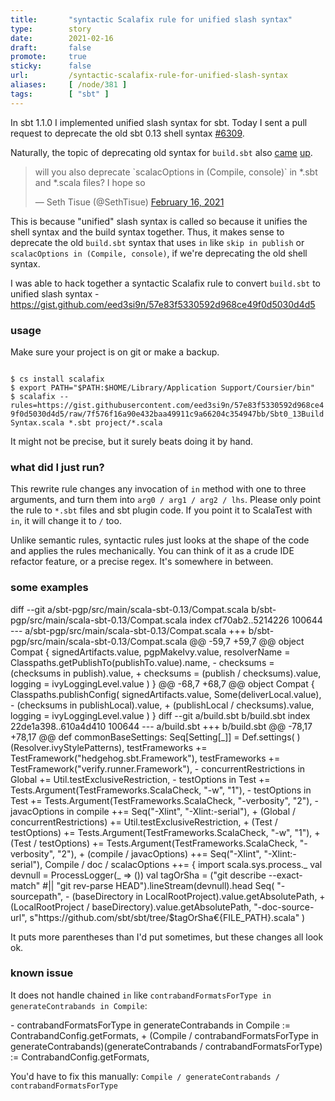 ```yaml
---
title:       "syntactic Scalafix rule for unified slash syntax"
type:        story
date:        2021-02-16
draft:       false
promote:     true
sticky:      false
url:         /syntactic-scalafix-rule-for-unified-slash-syntax
aliases:     [ /node/381 ]
tags:        [ "sbt" ]
---
```


  [6309]: https://github.com/sbt/sbt/pull/6309

In sbt 1.1.0 I implemented unified slash syntax for sbt. Today I sent a pull request to deprecate the old sbt 0.13 shell syntax [#6309][6309].

Naturally, the topic of deprecating old syntax for `build.sbt` also [came](https://twitter.com/dwijnand/status/1361425290182995969) [up](https://twitter.com/SethTisue/status/1361466421847330818).

<blockquote class="twitter-tweet"><p lang="en" dir="ltr">will you also deprecate `scalacOptions in (Compile, console)` in *.sbt and *.scala files? I hope so</p>&mdash; Seth Tisue (@SethTisue) <a href="https://twitter.com/SethTisue/status/1361466421847330818?ref_src=twsrc%5Etfw">February 16, 2021</a></blockquote>

This is because "unified" slash syntax is called so because it unifies the shell syntax and the build syntax together. Thus, it makes sense to deprecate the old `build.sbt` syntax that uses `in` like `skip in publish` or `scalacOptions in (Compile, console)`, if we're deprecating the old shell syntax.

I was able to hack together a syntactic Scalafix rule to convert `build.sbt` to unified slash syntax - https://gist.github.com/eed3si9n/57e83f5330592d968ce49f0d5030d4d5

### usage

Make sure your project is on git or make a backup.

<code>
$ cs install scalafix
$ export PATH="$PATH:$HOME/Library/Application Support/Coursier/bin"
$ scalafix --rules=https://gist.githubusercontent.com/eed3si9n/57e83f5330592d968ce49f0d5030d4d5/raw/7f576f16a90e432baa49911c9a66204c354947bb/Sbt0_13BuildSyntax.scala *.sbt project/*.scala
</code>

It might not be precise, but it surely beats doing it by hand.

### what did I just run?

This rewrite rule changes any invocation of `in` method with one to three arguments, and turn them into `arg0 / arg1 / arg2 / lhs`. Please only point the rule to `*.sbt` files and sbt plugin code. If you point it to ScalaTest with `in`, it will change it to `/` too.

Unlike semantic rules, syntactic rules just looks at the shape of the code and applies the rules mechanically. You can think of it as a crude IDE refactor feature, or a precise regex. It's somewhere in between.

### some examples

<scala>
diff --git a/sbt-pgp/src/main/scala-sbt-0.13/Compat.scala b/sbt-pgp/src/main/scala-sbt-0.13/Compat.scala
index cf70ab2..5214226 100644
--- a/sbt-pgp/src/main/scala-sbt-0.13/Compat.scala
+++ b/sbt-pgp/src/main/scala-sbt-0.13/Compat.scala
@@ -59,7 +59,7 @@ object Compat {
       signedArtifacts.value,
       pgpMakeIvy.value,
       resolverName = Classpaths.getPublishTo(publishTo.value).name,
-      checksums = (checksums in publish).value,
+      checksums = (publish / checksums).value,
       logging = ivyLoggingLevel.value
     )
   }
@@ -68,7 +68,7 @@ object Compat {
     Classpaths.publishConfig(
       signedArtifacts.value,
       Some(deliverLocal.value),
-      (checksums in publishLocal).value,
+      (publishLocal / checksums).value,
       logging = ivyLoggingLevel.value
     )
   }
diff --git a/build.sbt b/build.sbt
index 22de1a398..610a4d410 100644
--- a/build.sbt
+++ b/build.sbt
@@ -78,17 +78,17 @@ def commonBaseSettings: Seq[Setting[_]] = Def.settings(
   )(Resolver.ivyStylePatterns),
   testFrameworks += TestFramework("hedgehog.sbt.Framework"),
   testFrameworks += TestFramework("verify.runner.Framework"),
-  concurrentRestrictions in Global += Util.testExclusiveRestriction,
-  testOptions in Test += Tests.Argument(TestFrameworks.ScalaCheck, "-w", "1"),
-  testOptions in Test += Tests.Argument(TestFrameworks.ScalaCheck, "-verbosity", "2"),
-  javacOptions in compile ++= Seq("-Xlint", "-Xlint:-serial"),
+  (Global / concurrentRestrictions) += Util.testExclusiveRestriction,
+  (Test / testOptions) += Tests.Argument(TestFrameworks.ScalaCheck, "-w", "1"),
+  (Test / testOptions) += Tests.Argument(TestFrameworks.ScalaCheck, "-verbosity", "2"),
+  (compile / javacOptions) ++= Seq("-Xlint", "-Xlint:-serial"),
   Compile / doc / scalacOptions ++= {
     import scala.sys.process._
     val devnull = ProcessLogger(_ => ())
     val tagOrSha = ("git describe --exact-match" #|| "git rev-parse HEAD").lineStream(devnull).head
     Seq(
       "-sourcepath",
-      (baseDirectory in LocalRootProject).value.getAbsolutePath,
+      (LocalRootProject / baseDirectory).value.getAbsolutePath,
       "-doc-source-url",
       s"https://github.com/sbt/sbt/tree/$tagOrSha€{FILE_PATH}.scala"
     )
</scala>

It puts more parentheses than I'd put sometimes, but these changes all look ok.

### known issue

It does not handle chained `in` like `contrabandFormatsForType in generateContrabands in Compile`:

<scala>
-    contrabandFormatsForType in generateContrabands in Compile := ContrabandConfig.getFormats,
+    (Compile / contrabandFormatsForType in generateContrabands)(generateContrabands / contrabandFormatsForType) := ContrabandConfig.getFormats,
</scala>

You'd have to fix this manually: `Compile / generateContrabands / contrabandFormatsForType`
